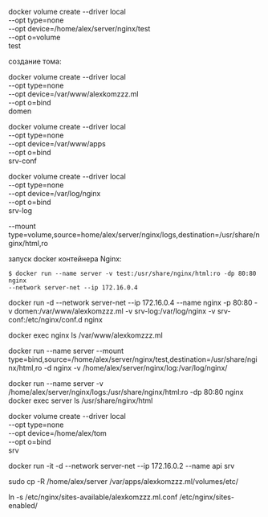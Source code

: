 
docker volume create --driver local \
  --opt type=none \
  --opt device=/home/alex/server/nginx/test \
  --opt o=volume \
  test


создание тома:

docker volume create --driver local \
  --opt type=none \
  --opt device=/var/www/alexkomzzz.ml \
  --opt o=bind \
  domen

docker volume create --driver local \
  --opt type=none \
  --opt device=/var/www/apps \
  --opt o=bind \
  srv-conf

docker volume create --driver local \
  --opt type=none \
  --opt device=/var/log/nginx \
  --opt o=bind \
  srv-log

  --mount type=volume,source=home/alex/server/nginx/logs,destination=/usr/share/nginx/html,ro

запуск docker контейнера Nginx:

    $ docker run --name server -v test:/usr/share/nginx/html:ro -dp 80:80 nginx
    --network server-net --ip 172.16.0.4


docker run -d --network server-net --ip 172.16.0.4 --name nginx -p 80:80 -v domen:/var/www/alexkomzzz.ml -v srv-log:/var/log/nginx -v srv-conf:/etc/nginx/conf.d nginx

docker exec nginx ls /var/www/alexkomzzz.ml


docker run --name server --mount type=bind,source=/home/alex/server/nginx/test,destination=/usr/share/nginx/html,ro -d nginx
-v /home/alex/server/nginx/log:/var/log/nginx/

docker run --name server -v /home/alex/server/nginx/logs:/usr/share/nginx/html:ro -dp 80:80 nginx
docker exec server ls /usr/share/nginx/html



docker volume create --driver local \
  --opt type=none \
  --opt device=/home/alex/tom \
  --opt o=bind \
  srv






docker run -it -d --network server-net --ip 172.16.0.2  --name api srv


sudo cp -R /home/alex/server /var/apps/alexkomzzz.ml/volumes/etc/

ln -s /etc/nginx/sites-available/alexkomzzz.ml.conf /etc/nginx/sites-enabled/
